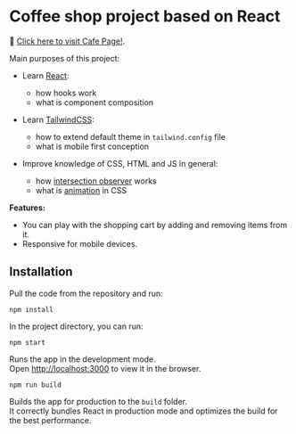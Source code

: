 # Coffee shop project based on React



:link: [Click here to visit Cafe Page!](https://coffee-house-test.netlify.app/).

Main purposes of this project:
- Learn [React](https://reactjs.org/):
    - how hooks work
    - what is component composition

- Learn [TailwindCSS](https://tailwindcss.com/):
    - how to extend default theme in `tailwind.config` file
    - what is mobile first conception

- Improve knowledge of CSS, HTML and JS in general:
    - how [intersection observer](https://developer.mozilla.org/en-US/docs/Web/API/Intersection_Observer_API) works
    - what is [animation](https://developer.mozilla.org/en-US/docs/Web/CSS/animation) in CSS

**Features:**
- You can play with the shopping cart by adding and removing items from it.
- Responsive for mobile devices.

## Installation

Pull the code from the repository and run:

```npm install ```

In the project directory, you can run:

```npm start```

Runs the app in the development mode.\
Open [http://localhost:3000](http://localhost:3000) to view it in the browser.


```npm run build```

Builds the app for production to the `build` folder.\
It correctly bundles React in production mode and optimizes the build for the best performance.



